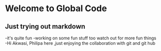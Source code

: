 # Welcome to Global Code
## Just trying out markdown 
-it's quite fun
-working on some fun stuff too watch out for more fun things
-Hi Akwasi, Philipa here ,just enjoying the collaboration with git and git hub